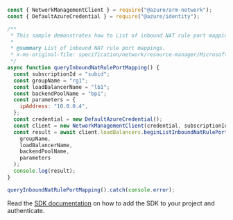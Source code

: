 ```javascript
const { NetworkManagementClient } = require("@azure/arm-network");
const { DefaultAzureCredential } = require("@azure/identity");

/**
 * This sample demonstrates how to List of inbound NAT rule port mappings.
 *
 * @summary List of inbound NAT rule port mappings.
 * x-ms-original-file: specification/network/resource-manager/Microsoft.Network/stable/2021-05-01/examples/QueryInboundNatRulePortMapping.json
 */
async function queryInboundNatRulePortMapping() {
  const subscriptionId = "subid";
  const groupName = "rg1";
  const loadBalancerName = "lb1";
  const backendPoolName = "bp1";
  const parameters = {
    ipAddress: "10.0.0.4",
  };
  const credential = new DefaultAzureCredential();
  const client = new NetworkManagementClient(credential, subscriptionId);
  const result = await client.loadBalancers.beginListInboundNatRulePortMappingsAndWait(
    groupName,
    loadBalancerName,
    backendPoolName,
    parameters
  );
  console.log(result);
}

queryInboundNatRulePortMapping().catch(console.error);
```

Read the [SDK documentation](https://github.com/Azure/azure-sdk-for-js/blob/%40azure%2Farm-network_27.0.0/sdk/network/arm-network/README.md) on how to add the SDK to your project and authenticate.
